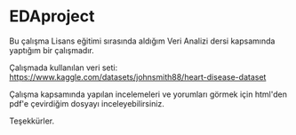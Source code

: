 # EDAproject

Bu çalışma Lisans eğitimi sırasında aldığım Veri Analizi dersi kapsamında yaptığım bir çalışmadır.

Çalışmada kullanılan veri seti: https://www.kaggle.com/datasets/johnsmith88/heart-disease-dataset

Çalışma kapsamında yapılan incelemeleri ve yorumları görmek için html'den pdf'e çevirdiğim dosyayı inceleyebilirsiniz.

Teşekkürler.
